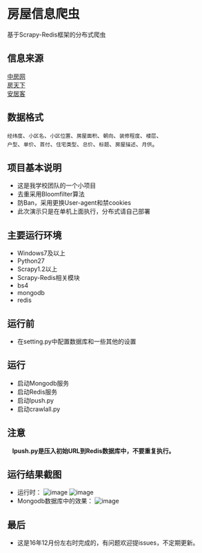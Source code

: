 # 房屋信息爬虫
基于Scrapy-Redis框架的分布式爬虫
## 信息来源
[中房网](http://www.fangchan.com/)<br>
[房天下](http://wuhan.fang.com/)<br>
[安居客](http://wuhan.anjuke.com)<br>
## 数据格式
`经纬度`、`小区名`、`小区位置`、`房屋面积`、`朝向`、`装修程度`、`楼层`、<br>
`户型`、`单价`、`首付`、`住宅类型`、`总价`、`标题`、`房屋描述`、`月供`。<br>

## 项目基本说明
* 这是我学校团队的一个小项目
* 去重采用Bloomfilter算法
* 防Ban，采用更换User-agent和禁cookies
* 此次演示只是在单机上面执行，分布式请自己部署


## 主要运行环境
* Windows7及以上
* Python27
* Scrapy1.2以上
* Scrapy-Redis相关模块
* bs4
* mongodb
* redis 

## 运行前
* 在setting.py中配置数据库和一些其他的设置

## 运行
* 启动Mongodb服务
* 启动Redis服务
* 启动lpush.py
* 启动crawlall.py

## 注意
    **lpush.py是压入初始URL到Redis数据库中，不要重复执行。**
    
## 运行结果截图
* 运行时：
![image](https://github.com/CaryXiang/HouseInfoSpiderDistributed/blob/master/screenshots/success1.png)
![image](https://github.com/CaryXiang/HouseInfoSpiderDistributed/blob/master/screenshots/success2.png)
* Mongodb数据库中的效果：
![image](https://github.com/CaryXiang/HouseInfoSpiderDistributed/blob/master/screenshots/mongo.png)


## 最后
* 这是16年12月份左右时完成的，有问题欢迎提issues，不定期更新。
